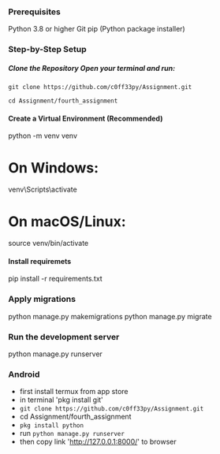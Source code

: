 ### Prerequisites
Python 3.8 or higher
Git
pip (Python package installer)
### Step-by-Step Setup
##### Clone the Repository Open your terminal and run:
``git clone https://github.com/c0ff33py/Assignment.git``

``cd Assignment/fourth_assignment``

#### Create a Virtual Environment (Recommended)
python -m venv venv
# On Windows:
venv\Scripts\activate
# On macOS/Linux:
source venv/bin/activate

#### Install requiremets
pip install -r requirements.txt

### Apply migrations
python manage.py makemigrations
python manage.py migrate

### Run the development server
python manage.py runserver

### Android 
- first install termux from app store
- in terminal 'pkg install git'
- ``git clone https://github.com/c0ff33py/Assignment.git``
- cd Assignment/fourth_assignment
- `pkg install python`
- run `python manage.py runserver`
- then copy link 'http://127.0.0.1:8000/' to browser

